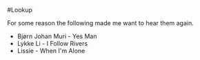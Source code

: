#Lookup

For some reason the following made me want to hear them again.

- Bjørn Johan Muri - Yes Man
- Lykke Li - I Follow Rivers
- Lissie - When I'm Alone
